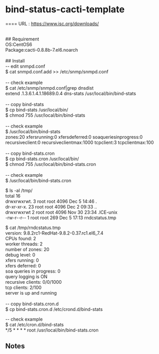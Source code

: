 # bind-status-cacti-template

====
URL : https://www.isc.org/downloads/<br>

<br>
## Requirement<br>
OS:CentOS6<br>
Package:cacti-0.8.8b-7.el6.noarch<br>
<br>
## Install<br>
-- edit snmpd.conf<br>
$ cat snmpd.conf.add >> /etc/snmp/snmpd.conf<br>
<br>
-- check example<br>
$ cat /etc/snmp/snmpd.conf|grep dnsdist<br>
extend .1.3.6.1.4.1.18689.0.4 dns-stats /usr/local/bin/bind-stats<br>
<br>
-- copy bind-stats<br>
$ cp bind-stats /usr/local/bin/<br>
$ chmod 755 /usr/local/bin/bind-stats<br>
<br>
-- check example<br>
$ /usr/local/bin/bind-stats<br>
zones:20 xfersrunning:0 xfersdeferred:0 soaqueriesinprogress:0 recursiveclient:0 recursiveclientmax:1000  tcpclient:3  tcpclientmax:100<br>
<br>
-- copy bind-stats.cron<br>
$ cp bind-stats.cron /usr/local/bin/<br>
$ chmod 755 /usr/local/bin/bind-stats.cron<br>
<br>
-- check example<br>
$ /usr/local/bin/bind-stats.cron<br>

$ ls -al /tmp/<br>
total 16<br>
drwxrwxrwt.  3 root root 4096 Dec  5 14:46 .<br>
dr-xr-xr-x. 23 root root 4096 Dec  2 09:33 ..<br>
drwxrwxrwt   2 root root 4096 Nov 30 23:34 .ICE-unix<br>
-rw-r--r--   1 root root  269 Dec  5 17:13 rndcstatus.tmp<br>

$ cat  /tmp/rndcstatus.tmp<br>
version: 9.8.2rc1-RedHat-9.8.2-0.37.rc1.el6_7.4<br>
CPUs found: 2<br>
worker threads: 2<br>
number of zones: 20<br>
debug level: 0<br>
xfers running: 0<br>
xfers deferred: 0<br>
soa queries in progress: 0<br>
query logging is ON<br>
recursive clients: 0/0/1000<br>
tcp clients: 2/100<br>
server is up and running<br>
<br>
-- copy bind-stats.cron.d<br>
$ cp bind-stats.cron.d /etc/crond.d/bind-stats<br>

-- check example<br>
$ cat /etc/cron.d/bind-stats<br>
*/5 * * * * root /usr/local/bin/bind-stats.cron

## Notes


